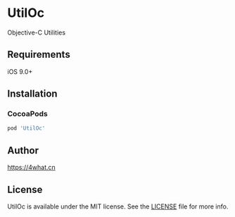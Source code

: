 # UtilOc

Objective-C Utilities

## Requirements

iOS 9.0+

## Installation

### CocoaPods

```ruby
pod 'UtilOc'
```

## Author

https://4what.cn

## License

UtilOc is available under the MIT license. See the [LICENSE](http://github.com/4what/UtilOc/blob/master/LICENSE) file for more info.
